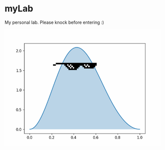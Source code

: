 # myLab
My personal lab. Please knock before entering :)

![alt text](https://github.com/nightade/myLab/blob/main/misc/rave_wave.gif?raw=true)
